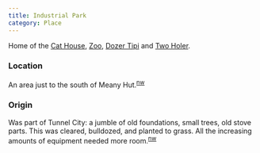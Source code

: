 ```yaml
---
title: Industrial Park
category: Place
---
```

Home of the [Cat House](Cat-House), [Zoo](Zoo), [Dozer Tipi](Dozer-Tipi) and [Two Holer](Two-Holer).

### Location

An area just to the south of Meany Hut.<sup>[nw][]</sup>

### Origin

Was part of Tunnel City: a jumble of old foundations, small trees, old stove parts. This was cleared, bulldozed, and planted to grass. All the increasing amounts of equipment needed more room.<sup>[nw][]</sup>


[nw]: Names-Walt "Meany Names by Walter Little, 1984"
